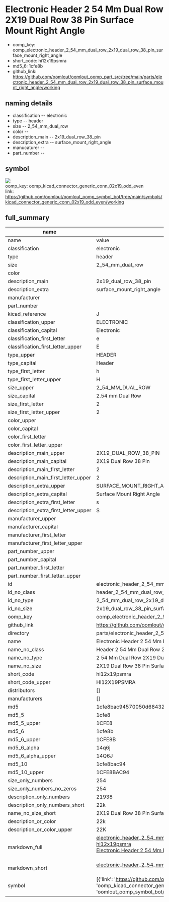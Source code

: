 # Electronic Header 2 54 Mm Dual Row 2X19 Dual Row 38 Pin Surface Mount Right Angle

  
* oomp_key: oomp_electronic_header_2_54_mm_dual_row_2x19_dual_row_38_pin_surface_mount_right_angle 
* short_code: hi12x19psmra
* md5_6: 1cfe8b  
* github_link: https://github.com/oomlout/oomlout_oomp_part_src/tree/main/parts/electronic_header_2_54_mm_dual_row_2x19_dual_row_38_pin_surface_mount_right_angle/working  
## naming details
* classification -- electronic
* type -- header
* size -- 2_54_mm_dual_row
* color -- 
* description_main -- 2x19_dual_row_38_pin
* description_extra -- surface_mount_right_angle
* manucaturer -- 
* part_number -- 



## symbol

![](symbol/{index}/working/working_600.png)  
oomp_key: oomp_kicad_connector_generic_conn_02x19_odd_even  
link: https://github.com/oomlout/oomlout_oomp_symbol_bot/tree/main/symbols/kicad_connector_generic_conn_02x19_odd_even/working  


## full_summary
| name | value | 
| --- | --- | 
| name | value | 
| classification | electronic | 
| type | header | 
| size | 2_54_mm_dual_row | 
| color |  | 
| description_main | 2x19_dual_row_38_pin | 
| description_extra | surface_mount_right_angle | 
| manufacturer |  | 
| part_number |  | 
| kicad_reference | J | 
| classification_upper | ELECTRONIC | 
| classification_capital | Electronic | 
| classification_first_letter | e | 
| classification_first_letter_upper | E | 
| type_upper | HEADER | 
| type_capital | Header | 
| type_first_letter | h | 
| type_first_letter_upper | H | 
| size_upper | 2_54_MM_DUAL_ROW | 
| size_capital | 2.54 mm Dual Row | 
| size_first_letter | 2 | 
| size_first_letter_upper | 2 | 
| color_upper |  | 
| color_capital |  | 
| color_first_letter |  | 
| color_first_letter_upper |  | 
| description_main_upper | 2X19_DUAL_ROW_38_PIN | 
| description_main_capital | 2X19 Dual Row 38 Pin | 
| description_main_first_letter | 2 | 
| description_main_first_letter_upper | 2 | 
| description_extra_upper | SURFACE_MOUNT_RIGHT_ANGLE | 
| description_extra_capital | Surface Mount Right Angle | 
| description_extra_first_letter | s | 
| description_extra_first_letter_upper | S | 
| manufacturer_upper |  | 
| manufacturer_capital |  | 
| manufacturer_first_letter |  | 
| manufacturer_first_letter_upper |  | 
| part_number_upper |  | 
| part_number_capital |  | 
| part_number_first_letter |  | 
| part_number_first_letter_upper |  | 
| id | electronic_header_2_54_mm_dual_row_2x19_dual_row_38_pin_surface_mount_right_angle | 
| id_no_class | header_2_54_mm_dual_row_2x19_dual_row_38_pin_surface_mount_right_angle | 
| id_no_type | 2_54_mm_dual_row_2x19_dual_row_38_pin_surface_mount_right_angle | 
| id_no_size | 2x19_dual_row_38_pin_surface_mount_right_angle | 
| oomp_key | oomp_electronic_header_2_54_mm_dual_row_2x19_dual_row_38_pin_surface_mount_right_angle | 
| github_link | https://github.com/oomlout/oomlout_oomp_part_src/tree/main/parts/electronic_header_2_54_mm_dual_row_2x19_dual_row_38_pin_surface_mount_right_angle/working | 
| directory | parts/electronic_header_2_54_mm_dual_row_2x19_dual_row_38_pin_surface_mount_right_angle | 
| name | Electronic Header 2 54 Mm Dual Row 2X19 Dual Row 38 Pin Surface Mount Right Angle | 
| name_no_class | Header 2 54 Mm Dual Row 2X19 Dual Row 38 Pin Surface Mount Right Angle | 
| name_no_type | 2 54 Mm Dual Row 2X19 Dual Row 38 Pin Surface Mount Right Angle | 
| name_no_size | 2X19 Dual Row 38 Pin Surface Mount Right Angle | 
| short_code | hi12x19psmra | 
| short_code_upper | HI12X19PSMRA | 
| distributors | [] | 
| manufacturers | [] | 
| md5 | 1cfe8bac94570050d68432eb159be8e5 | 
| md5_5 | 1cfe8 | 
| md5_5_upper | 1CFE8 | 
| md5_6 | 1cfe8b | 
| md5_6_upper | 1CFE8B | 
| md5_6_alpha | 14q6j | 
| md5_6_alpha_upper | 14Q6J | 
| md5_10 | 1cfe8bac94 | 
| md5_10_upper | 1CFE8BAC94 | 
| size_only_numbers | 254 | 
| size_only_numbers_no_zeros | 254 | 
| description_only_numbers | 21938 | 
| description_only_numbers_short | 22k | 
| name_no_size_short | 2X19 Dual Row 38 Pin Surface Mount Right Angle | 
| description_or_color | 22k | 
| description_or_color_upper | 22K | 
| markdown_full | [electronic_header_2_54_mm_dual_row_2x19_dual_row_38_pin_surface_mount_right_angle](https://github.com/oomlout/oomlout_oomp_part_src/tree/main/parts/electronic_header_2_54_mm_dual_row_2x19_dual_row_38_pin_surface_mount_right_angle/working)<br>[hi12x19psmra](https://github.com/oomlout/oomlout_oomp_part_src/tree/main/parts/electronic_header_2_54_mm_dual_row_2x19_dual_row_38_pin_surface_mount_right_angle/working)<br>[Electronic Header 2 54 Mm Dual Row 2X19 Dual Row 38 Pin Surface Mount Right Angle](https://github.com/oomlout/oomlout_oomp_part_src/tree/main/parts/electronic_header_2_54_mm_dual_row_2x19_dual_row_38_pin_surface_mount_right_angle/working)<br><br> | 
| markdown_short | [electronic_header_2_54_mm_dual_row_2x19_dual_row_38_pin_surface_mount_right_angle](https://github.com/oomlout/oomlout_oomp_part_src/tree/main/parts/electronic_header_2_54_mm_dual_row_2x19_dual_row_38_pin_surface_mount_right_angle/working)<br><br> | 
| symbol | [{'link': 'https://github.com/oomlout/oomlout_oomp_symbol_bot/tree/main/symbols/kicad_connector_generic_conn_02x19_odd_even', 'oomp_key': 'oomp_kicad_connector_generic_conn_02x19_odd_even', 'directory': 'oomlout_oomp_symbol_bot/symbols/kicad_connector_generic_conn_02x19_odd_even//working/working.kicad_sym', 'index': 0}] | 
